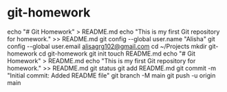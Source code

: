 # git-homework
echo "# Git Homework" > README.md
echo "This is my first Git repository for homework." >> README.md
git config --global user.name "Alisha"
git config --global user.email alisagrg102@gmail.com
cd ~/Projects
mkdir git-homework
cd git-homework
git init
touch README.md
echo "# Git Homework" > README.md
echo "This is my first Git repository for homework." >> README.md
git status
git add README.md
git commit -m "Initial commit: Added README file"
git branch -M main
git push -u origin main

